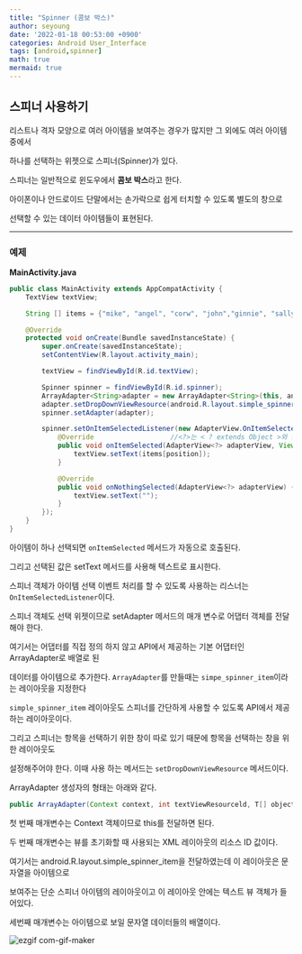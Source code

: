 ```yaml
---
title: "Spinner (콤보 박스)"
author: seyoung
date: '2022-01-18 00:53:00 +0900'
categories: Android User_Interface
tags: [android,spinner]
math: true
mermaid: true
---
```



## 스피너 사용하기

리스트나 격자 모양으로 여러 아이템을 보여주는 경우가 많지만 그 외에도 여러 아이템 중에서

하나를 선택하는 위젯으로 스피너(Spinner)가 있다. 

스피너는 일반적으로 윈도우에서 **콤보 박스**라고 한다. 

아이폰이나 안드로이드 단말에서는 손가락으로 쉽게 터치할 수 있도록 별도의 창으로 

선택할 수 있는 데이터 아이템들이 표현된다.

---

###  예제 

**MainActivity.java**
```java
public class MainActivity extends AppCompatActivity {
    TextView textView;

    String [] items = {"mike", "angel", "corw", "john","ginnie", "sally", "cohen", "rice" };

    @Override
    protected void onCreate(Bundle savedInstanceState) {
        super.onCreate(savedInstanceState);
        setContentView(R.layout.activity_main);

        textView = findViewById(R.id.textView);

        Spinner spinner = findViewById(R.id.spinner);
        ArrayAdapter<String>adapter = new ArrayAdapter<String>(this, android.R.layout.simple_spinner_item, items);
        adapter.setDropDownViewResource(android.R.layout.simple_spinner_dropdown_item);
        spinner.setAdapter(adapter);

        spinner.setOnItemSelectedListener(new AdapterView.OnItemSelectedListener() {
            @Override                   //<?>는 < ? extends Object >와 같음
            public void onItemSelected(AdapterView<?> adapterView, View view, int position, long id) {
                textView.setText(items[position]);
            }

            @Override
            public void onNothingSelected(AdapterView<?> adapterView) {
                textView.setText("");
            }
        });
    }
}
```

아이템이 하나 선택되면 `onItemSelected` 메서드가 자동으로 호출된다.

그리고 선택된 값은 setText 메서드를 사용해 텍스트로 표시한다. 

스피너 객체가 아이템 선택 이벤트 처리를 할 수 있도록 사용하는 리스너는 `OnItemSelectedListener`이다.

스피너 객체도 선택 위젯이므로 setAdapter 메서드의 매개 변수로 어댑터 객체를 전달해야 한다.

여기서는 어댑터를 직접 정의 하지 않고 API에서 제공하는 기본 어댑터인 ArrayAdapter로 배열로 된

데이터를 아이템으로 추가한다. `ArrayAdapter`를 만들때는 `simpe_spinner_item`이라는 레이아웃을 지정한다

`simple_spinner_item` 레이아웃도 스피너를 간단하게 사용할 수 있도록 API에서 제공하는 레이아웃이다.

그리고 스피너는 항목을 선택하기 위한 창이 따로 있기 때문에 항목을 선택하는 창을 위한 레이아웃도 

설정해주어야 한다. 이때 사용 하는 메서드는 `setDropDownViewResource` 메서드이다.

ArrayAdapter 생성자의 형태는 아래와 같다.

```java
public ArrayAdapter(Context context, int textViewResourceld, T[] objects)
```

첫 번째 매개변수는 Context 객체이므로 this를 전달하면 된다.

두 번째 매개변수는 뷰를 초기화할 때 사용되는 XML 레이아웃의 리소스 ID 값이다.

여기서는 android.R.layout.simple_spinner_item을 전달하였는데 이 레이아웃은 문자열을 아이템으로

보여주는 단순 스피너 아이템의 레이아웃이고 이 레이아웃 안에는 텍스트 뷰 객체가 들어있다.

세번째 매개변수는 아이템으로 보일 문자열 데이터들의 배열이다.

![ezgif com-gif-maker](https://user-images.githubusercontent.com/54762273/149801398-bd7aa382-b6a0-41b0-a0c0-860153d81526.gif)
